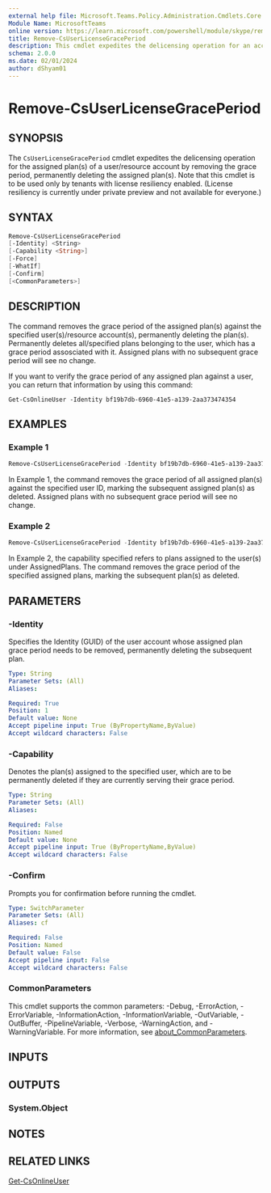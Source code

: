 ```yaml
---
external help file: Microsoft.Teams.Policy.Administration.Cmdlets.Core.dll-Help.xml
Module Name: MicrosoftTeams
online version: https://learn.microsoft.com/powershell/module/skype/remove-csuserlicensegraceperiod
title: Remove-CsUserLicenseGracePeriod
description: This cmdlet expedites the delicensing operation for an account's assigned plans by removing the grace period, permanently deleting the assigned plans.
schema: 2.0.0
ms.date: 02/01/2024
author: dShyam01
---
```


# Remove-CsUserLicenseGracePeriod

## SYNOPSIS

The `CsUserLicenseGracePeriod` cmdlet expedites the delicensing operation for the assigned plan(s) of a user/resource account by removing the grace period, permanently deleting the assigned plan(s).
Note that this cmdlet is to be used only by tenants with license resiliency enabled. (License resiliency is currently under private preview and not available for everyone.)

## SYNTAX

```powershell
Remove-CsUserLicenseGracePeriod
[-Identity] <String>
[-Capability <String>]
[-Force]
[-WhatIf]
[-Confirm]
[<CommonParameters>]
```

## DESCRIPTION

The command removes the grace period of the assigned plan(s) against the specified user(s)/resource account(s), permanently deleting the plan(s).
Permanently deletes all/specified plans belonging to the user, which has a grace period assosciated with it.
Assigned plans with no subsequent grace period will see no change.

If you want to verify the grace period of any assigned plan against a user, you can return that information by using this command:

`Get-CsOnlineUser -Identity bf19b7db-6960-41e5-a139-2aa373474354`

## EXAMPLES

### Example 1

```powershell
Remove-CsUserLicenseGracePeriod -Identity bf19b7db-6960-41e5-a139-2aa373474354
```

In Example 1, the command removes the grace period of all assigned plan(s) against the specified user ID, marking the subsequent assigned plan(s) as deleted. Assigned plans with no subsequent grace period will see no change.

### Example 2

```powershell
Remove-CsUserLicenseGracePeriod -Identity bf19b7db-6960-41e5-a139-2aa373474354 -Capability 'MCOEV,MCOMEETADD'
```

In Example 2, the capability specified refers to plans assigned to the user(s) under AssignedPlans. The command removes the grace period of the specified assigned plans, marking the subsequent plan(s) as deleted.

## PARAMETERS

### -Identity

Specifies the Identity (GUID) of the user account whose assigned plan grace period needs to be removed, permanently deleting the subsequent plan.

```yaml
Type: String
Parameter Sets: (All)
Aliases:

Required: True
Position: 1
Default value: None
Accept pipeline input: True (ByPropertyName,ByValue)
Accept wildcard characters: False
```

### -Capability

Denotes the plan(s) assigned to the specified user, which are to be permanently deleted if they are currently serving their grace period.

```yaml
Type: String
Parameter Sets: (All)
Aliases:

Required: False
Position: Named
Default value: None
Accept pipeline input: True (ByPropertyName,ByValue)
Accept wildcard characters: False
```

### -Confirm

Prompts you for confirmation before running the cmdlet.

```yaml
Type: SwitchParameter
Parameter Sets: (All)
Aliases: cf

Required: False
Position: Named
Default value: False
Accept pipeline input: False
Accept wildcard characters: False
```

### CommonParameters

This cmdlet supports the common parameters: -Debug, -ErrorAction, -ErrorVariable, -InformationAction, -InformationVariable, -OutVariable, -OutBuffer, -PipelineVariable, -Verbose, -WarningAction, and -WarningVariable. For more information, see [about_CommonParameters](http://go.microsoft.com/fwlink/?LinkID=113216).

## INPUTS

## OUTPUTS

### System.Object

## NOTES

## RELATED LINKS

[Get-CsOnlineUser](https://learn.microsoft.com/powershell/module/teams/get-csonlineuser)
